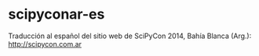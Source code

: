 scipyconar-es
=============

Traducción al español del sitio web de SciPyCon 2014, Bahía Blanca (Arg.): http://scipycon.com.ar
